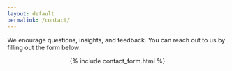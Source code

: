 ```yaml
---
layout: default
permalink: /contact/
---
```


We enourage questions, insights, and feedback. You can reach out to us by filling out the form below:

<p align="center">
 {% include contact_form.html %}
</p>
